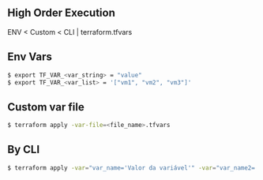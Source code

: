 
## High Order Execution
ENV < Custom < CLI | terraform.tfvars


## Env Vars
```sh
$ export TF_VAR_<var_string> = "value"
$ export TF_VAR_<var_list> = '["vm1", "vm2", "vm3"]'
```

## Custom var file
```sh
$ terraform apply -var-file=<file_name>.tfvars
```

## By CLI
```sh
$ terraform apply -var="var_name='Valor da variável'" -var="var_name2='Valor da outra variável' -var=..."
```